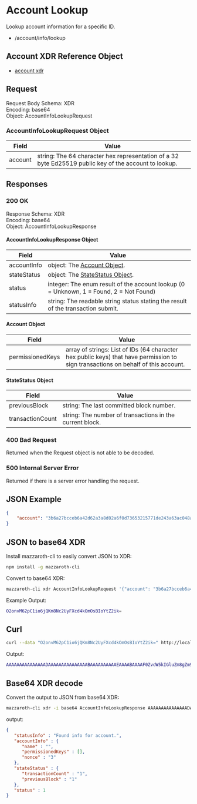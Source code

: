 # Account Lookup

Lookup account information for a specific ID.

- /account/info/lookup

## Account XDR Reference Object

- [account xdr](https://github.com/kochavalabs/mazzaroth-xdr/blob/master/idl/account.x)

## Request

Request Body Schema: XDR  
Encoding: base64  
Object: AccountInfoLookupRequest

### AccountInfoLookupRequest Object

| Field | Value |
|-------|-------|
| account | string: The 64 character hex representation of a 32 byte Ed25519 public key of the account to lookup. |

## Responses

### 200 OK

Response Schema: XDR  
Encoding: base64  
Object: AccountInfoLookupResponse

#### AccountInfoLookupResponse Object

| Field | Value |
|-------|-------|
| accountInfo | object: The [Account Object](#Account-Object). |
| stateStatus | object: The [StateStatus Object](#StateStatus-Object). |
| status | integer: The enum result of the account lookup (0 = Unknown, 1 = Found, 2 = Not Found) |
| statusInfo | string: The readable string status stating the result of the transaction submit. |

#### Account Object

| Field | Value |
|-------|-------|
| permissionedKeys | array of strings: List of IDs (64 character hex public keys) that have permission to sign transactions on behalf of this account. |

#### StateStatus Object

| Field | Value |
|-------|-------|
| previousBlock | string: The last committed block number. |
| transactionCount | string: The number of transactions in the current block.

### 400 Bad Request

Returned when the Request object is not able to be decoded.

### 500 Internal Server Error

Returned if there is a server error handling the request.

## JSON Example

```JSON
{
    "account": "3b6a27bcceb6a42d62a3a8d02a6f0d73653215771de243a63ac048a18b59da29"
}
```

## JSON to base64 XDR

Install mazzaroth-cli to easily convert JSON to XDR:

```Bash
npm install -g mazzaroth-cli
```

Convert to base64 XDR:

```Bash
mazzaroth-cli xdr AccountInfoLookupRequest '{"account": "3b6a27bcceb6a42d62a3a8d02a6f0d73653215771de243a63ac048a18b59da29"}'
```

Example Output:

```Bash
O2onvM62pC1io6jQKm8Nc2UyFXcd4kOmOsBIoYtZ2ik=
```

## Curl

```Bash
curl --data "O2onvM62pC1io6jQKm8Nc2UyFXcd4kOmOsBIoYtZ2ik=" http://localhost:8081/account/info/lookup
```

Output:

```Bash
AAAAAAAAAAAAAAADAAAAAAAAAAAAAAABAAAAAAAAAAEAAAABAAAAF0ZvdW5kIGluZm8gZm9yIGFjY291bnQuAA==
```

## Base64 XDR decode

Convert the output to JSON from base64 XDR:

```Bash
mazzaroth-cli xdr -i base64 AccountInfoLookupResponse AAAAAAAAAAAAAAADAAAAAAAAAAAAAAABAAAAAAAAAAEAAAABAAAAF0ZvdW5kIGluZm8gZm9yIGFjY291bnQuAA==
```

output:

```JSON
{
   "statusInfo" : "Found info for account.",
   "accountInfo" : {
      "name" : "",
      "permissionedKeys" : [],
      "nonce" : "3"
   },
   "stateStatus" : {
      "transactionCount" : "1",
      "previousBlock" : "1"
   },
   "status" : 1
}
```
